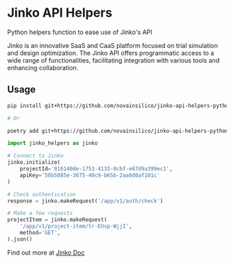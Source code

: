 # Jinko API Helpers

Python helpers function to ease use of Jinko's API

Jinko is an innovative SaaS and CaaS platform focused on trial simulation and design optimization. The Jinko API offers programmatic access to a wide range of functionalities, facilitating integration with various tools and enhancing collaboration.

## Usage

```sh
pip install git+https://github.com/novainsilico/jinko-api-helpers-python.git

# Or

poetry add git+https://github.com/novainsilico/jinko-api-helpers-python.git

```

```python
import jinko_helpers as jinko

# Connect to Jinko
jinko.initialize(
    projectId='016140de-1753-4133-8cbf-e67d9a399ec1',
    apiKey='50b5085e-3675-40c9-b65b-2aa8d0af101c'
)

# Check authentication
response = jinko.makeRequest('/app/v1/auth/check')

# Make a few requests
projectItem = jinko.makeRequest(
    '/app/v1/project-item/tr-EUsp-WjjI',
    method='GET',
).json()

```




Find out more at [Jinko Doc](https://doc.jinko.ai)
